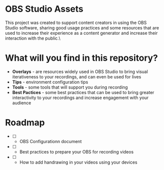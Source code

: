 # OBS Studio Assets

This project was created to support content creators in using the OBS Studio software, sharing good usage practices and some resources that are used to increase their experience as a content generator and increase their interaction with the public.\

# What will you find in this repository?
- **Overlays** - are resources widely used in OBS Studio to bring visual iterativeness to your recordings, and can even be used for lives
- **Tips** - environment configuration tips
- **Tools** - some tools that will support you during recording
- **Best Pactices** - some best practices that can be used to bring greater interactivity to your recordings and increase engagement with your audience

# Roadmap
- [ ] - OBS Configurationn document
- [ ] - Best practices to prepare your OBS for recording videos
- [ ] - How to add handrawing in your videos using your devices

